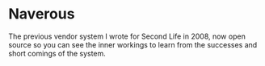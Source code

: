 # Naverous
The previous vendor system I wrote for Second Life in 2008, now open source so you can see the inner workings to learn from the successes and short comings of the system.
